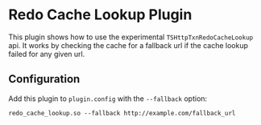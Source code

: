 # Redo Cache Lookup Plugin

This plugin shows how to use the experimental `TSHttpTxnRedoCacheLookup` api. It works by checking the cache for a fallback url if the cache lookup failed for any given url.

## Configuration

Add this plugin to `plugin.config` with the `--fallback` option:

```
redo_cache_lookup.so --fallback http://example.com/fallback_url
```